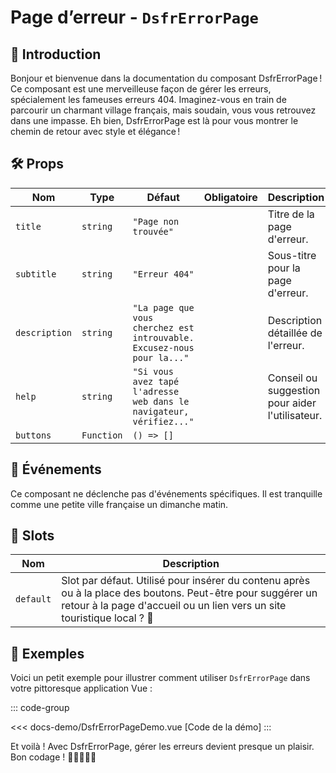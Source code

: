 # Page d’erreur - `DsfrErrorPage`

## 🌟 Introduction

Bonjour et bienvenue dans la documentation du composant DsfrErrorPage ! Ce composant est une merveilleuse façon de gérer les erreurs, spécialement les fameuses erreurs 404. Imaginez-vous en train de parcourir un charmant village français, mais soudain, vous vous retrouvez dans une impasse. Eh bien, DsfrErrorPage est là pour vous montrer le chemin de retour avec style et élégance !

## 🛠️ Props

| Nom           | Type        | Défaut                                                                  | Obligatoire   | Description                                                                                                              |
|---------------|-------------|-------------------------------------------------------------------------|---------------|--------------------------------------------------------------------------------------------------------------------------|
| `title`       | `string`    | `"Page non trouvée"`                                                    |               | Titre de la page d'erreur.                                                                                                |
| `subtitle`    | `string`    | `"Erreur 404"`                                                          |               | Sous-titre pour la page d'erreur.                                                                                         |
| `description` | `string`    | `"La page que vous cherchez est introuvable. Excusez-nous pour la..."` |               | Description détaillée de l'erreur.                                                                                        |
| `help`        | `string`    | `"Si vous avez tapé l'adresse web dans le navigateur, vérifiez..."`    |               | Conseil ou suggestion pour aider l'utilisateur.                                                                           |
| `buttons`     | `Function`  | `() => []`

## 📡 Événements

Ce composant ne déclenche pas d'événements spécifiques. Il est tranquille comme une petite ville française un dimanche matin.

## 🧩 Slots

| Nom          | Description                                                             |
|--------------|-------------------------------------------------------------------------|
| `default`    | Slot par défaut. Utilisé pour insérer du contenu après ou à la place des boutons. Peut-être pour suggérer un retour à la page d'accueil ou un lien vers un site touristique local ? 🏰 |

## 📝 Exemples

Voici un petit exemple pour illustrer comment utiliser `DsfrErrorPage` dans votre pittoresque application Vue :

::: code-group
<Story data-title="Démo" minH="500px">
  <DsfrErrorPageDemo />
</Story>

<<< docs-demo/DsfrErrorPageDemo.vue [Code de la démo]
:::

Et voilà ! Avec DsfrErrorPage, gérer les erreurs devient presque un plaisir. Bon codage ! 🎨👩‍💻🇫🇷

<script setup>
import DsfrErrorPageDemo from './docs-demo/DsfrErrorPageDemo.vue'
</script>
